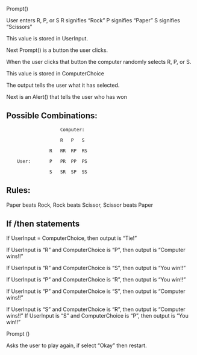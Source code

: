 Prompt()

User enters R, P, or S
R signifies “Rock” 
P signifies “Paper” 
S signifies “Scissors” 

This value is stored in UserInput. 

Next Prompt() is a button the user clicks. 

When the user clicks that button the computer randomly selects R, P, or S. 

This value is stored in ComputerChoice

The output tells the user what it has selected. 

Next is an Alert() that tells the user who has won 

## Possible Combinations: 


			            Computer:

	                    R	P	S

                    R	RR	RP	RS

        User: 		P	PR	PP	PS

                    S	SR	SP	SS


## Rules: 

Paper beats Rock, Rock beats Scissor, Scissor beats Paper

## If /then statements

If UserInput = ComputerChoice, then output is “Tie!” 

If UserInput is “R” and  ComputerChoice is “P”, then output is “Computer wins!!” 

If UserInput is “R” and  ComputerChoice is “S”, then output is “You win!!” 

If UserInput is “P” and  ComputerChoice is “R”, then output is “You win!!” 

If UserInput is “P” and  ComputerChoice is “S”, then output is “Computer wins!!” 

If UserInput is “S” and  ComputerChoice is “R”, then output is “Computer wins!!” 
If UserInput is “S” and  ComputerChoice is “P”, then output is “You win!!” 

Prompt () 

Asks the user to play again, if select “Okay” then restart. 






